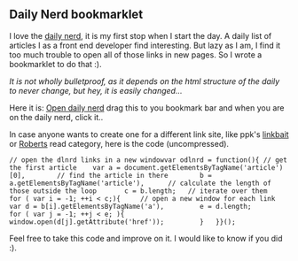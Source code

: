<article><h2>Daily Nerd bookmarklet</h2><p>I love the <a href="http://dlnrd.nl">daily nerd</a>, it is my first stop when I start the day. A daily list of articles I as a front end developer find interesting. But lazy as I am, I find it too much trouble to open all of those links in new pages. So I wrote a bookmarklet to do that :).</p><p><em>It is not wholly bulletproof, as it depends on the html structure of the daily to never change, but hey, it is easily changed…</em></p><p>Here it is: <a href="javascript:var%20odlnrd=function(){var%20a=document.getElementsByTagName('article')[0],b=a.getElementsByTagName('article'),c=b.length;for(var%20i=-1;++i%3Cc;){var%20d=b[i].getElementsByTagName('a'),e=d.length;for(var%20j=-1;++j%3Ce;){window.open(d[j].getAttribute('href'));}}}();">Open daily nerd</a> drag this to you bookmark bar and when you are on the daily nerd, click it..</p><p>In case anyone wants to create one for a different link site, like ppk's <a href="http://www.quirksmode.org/blog/archives/2011/08/linkbait_22.html#more">linkbait</a> or <a href="http://robertnyman.com/2011/08/17/introducing-roberts-read-great-links-and-suggestions-from-latest-week-august-17th-2011/#more-2163">Roberts</a> read category, here is the code (uncompressed).</p><pre><code>// open the dlnrd links in a new windowvar odlnrd = function(){	// get the first article	var a = document.getElementsByTagName('article')[0],		// find the article in there		b = a.getElementsByTagName('article'),		// calculate the length of those outside the loop		c = b.length;	// iterate over them	for ( var i = -1; ++i &lt; c;){		// open a new window for each link		var d = b[i].getElementsByTagName('a'),			e = d.length;			for ( var j = -1; ++j &lt; e; ){				window.open(d[j].getAttribute('href'));			}	}}();</code></pre><p>Feel free to take this code and improve on it. I would like to know if you did :).</p></article>